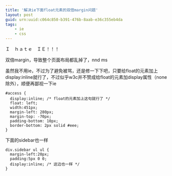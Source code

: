 ```yaml
---
title: '解决ie下面float元素的双倍margin问题'
layout: post
guid: urn:uuid:c064c850-b391-476b-8aab-e36c355eb4da
tags:
    - ie
    - css
---
```


Ｉ　ｈａｔｅ　ＩＥ！！！

双倍margin，导致整个页面布局都乱掉了，nnd ms

虽然我不用ie，不过为了避免被骂，还是修一下下吧，只要给float的元素加上display:inline就行了，不过似乎w3c并不赞成给float的元素加display属性（none除外），顺便再鄙视一下ie

    #access {
      display:inline; /* float的元素加上这句就行了 */
      float: left;
      width:451px;
      margin-left: 280px;
      margin-top: -70px;
      padding-bottom: 10px;
      border-bottom: 2px solid #eee;
    }

下面的sidebar也一样

    div.sidebar ul ul {
      margin-left:20px;
      padding:5px 0 0;
      display:inline; /* 这边也一样 */
    }

